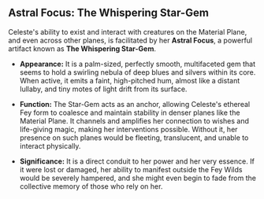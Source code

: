 ## **Astral Focus: The Whispering Star-Gem**

Celeste's ability to exist and interact with creatures on the Material Plane, and even across other planes, is facilitated by her **Astral Focus**, a powerful artifact known as **The Whispering Star-Gem**.

- **Appearance:** It is a palm-sized, perfectly smooth, multifaceted gem that seems to hold a swirling nebula of deep blues and silvers within its core. When active, it emits a faint, high-pitched hum, almost like a distant lullaby, and tiny motes of light drift from its surface.

- **Function:** The Star-Gem acts as an anchor, allowing Celeste's ethereal Fey form to coalesce and maintain stability in denser planes like the Material Plane. It channels and amplifies her connection to wishes and life-giving magic, making her interventions possible. Without it, her presence on such planes would be fleeting, translucent, and unable to interact physically.

- **Significance:** It is a direct conduit to her power and her very essence. If it were lost or damaged, her ability to manifest outside the Fey Wilds would be severely hampered, and she might even begin to fade from the collective memory of those who rely on her.